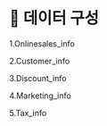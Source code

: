 # :gift: 데이터 구성

1.Onlinesales_info

2.Customer_info

3.Discount_info

4.Marketing_info

5.Tax_info
